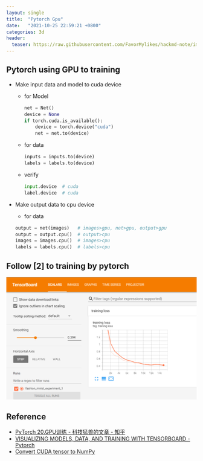 ```yaml
---
layout: single
title:  "Pytorch Gpu"
date:   "2021-10-25 22:59:21 +0800"
categories: 3d
header:
  teaser: https://raw.githubusercontent.com/FavorMylikes/hackmd-note/img/img20211025231533.png
---
```


## Pytorch using GPU to training

- Make input data and model to cuda device
  - for Model

    ```python
    net = Net()
    device = None
    if torch.cuda.is_available():
        device = torch.device("cuda")
        net = net.to(device)
    ```

  - for data

    ```python
    inputs = inputs.to(device)
    labels = labels.to(device)
    ```

  - verify

    ```python
    input.device  # cuda
    label.device  # cuda
    ```

- Make output data to cpu device
  - for data
  
  ```python
  output = net(images)   # images>gpu, net>gpu, output>gpu
  output = output.cpu()  # output>cpu
  images = images.cpu()  # images>cpu
  labels = labels.cpu()  # labels>cpu
  ```

## Follow [2] to training by pytorch

<img src="https://raw.githubusercontent.com/FavorMylikes/hackmd-note/img/img20211025231533.png" alt="20211025231533"/>

## Reference

- [PyTorch 20.GPU训练 - 科技猛兽的文章 - 知乎](https://zhuanlan.zhihu.com/p/158375254)
- [VISUALIZING MODELS, DATA, AND TRAINING WITH TENSORBOARD - Pytorch](https://pytorch.org/tutorials/intermediate/tensorboard_tutorial.html)
- [Convert CUDA tensor to NumPy](https://stackoverflow.com/questions/57832423/convert-cuda-tensor-to-numpy)
